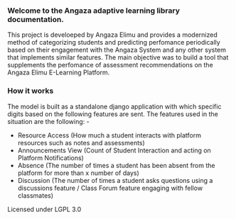 
### Welcome to the Angaza adaptive learning library documentation.

This project is develoeped by Angaza Elimu and provides a modernized method of categorizing students and predicting perfomance periodically
based on their engagement with the Angaza System and any other system that implements similar features.
The main objective was to build a tool that supplements the perfomance of assessment recommendations on the Angaza Elimu E-Learning Platform.

### How it works

The model is built as a standalone django application with which specific digits based on the following features are sent.
The features used in the situation are the following: - 

- Resource Access  (How much a student interacts with platform resources such as notes and assessments)
- Announcements View (Count of Student Interaction and acting on Platform Notifications)
- Absence (The number of times a student has been absent from the platform for more than x number of days)
- Discussion (The number of times a student asks questions using a discussions feature / Class Forum feature engaging with fellow classmates)


Licensed under LGPL 3.0
